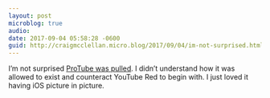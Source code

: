 ```yaml
---
layout: post
microblog: true
audio: 
date: 2017-09-04 05:58:28 -0600
guid: http://craigmcclellan.micro.blog/2017/09/04/im-not-surprised.html
---
```

I’m not surprised [ProTube was pulled](https://www.macrumors.com/2017/09/04/youtube-app-protube-pulled-from-app-store/). I didn’t understand how it was allowed to exist and counteract YouTube Red to begin with. I just loved it having iOS picture in picture.
